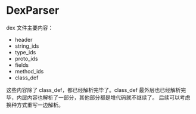 # DexParser
dex 文件主要内容：
- header
- string_ids
- type_ids
- proto_ids
- fields
- method_ids
- class_def

这些内容除了 class_def，都已经解析完毕了。class_def 最外层也已经解析完毕，内层内容也解析了一部分，其他部分都是堆代码就不继续了。
后续可以考虑换种方式重写一边解析。
